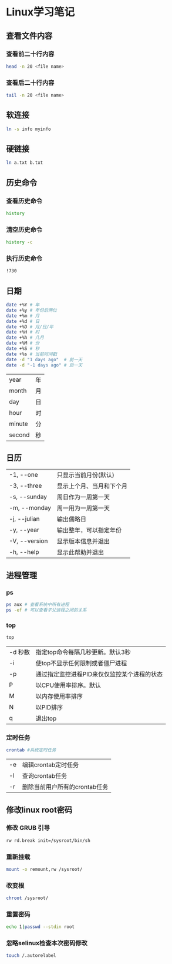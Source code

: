 # Linux学习笔记

## 查看文件内容

### 查看前二十行内容

```bash
head -n 20 <file name>
```

### 查看后二十行内容

```bash
tail -n 20 <file name>
```

## 软连接

```bash
ln -s info myinfo
```

## 硬链接

```bash
ln a.txt b.txt
```

## 历史命令

### 查看历史命令

```bash
history
```

### 清空历史命令

```bash
history -c
```

### 执行历史命令

```bash
!730
```

## 日期

```bash
date +%Y # 年
date +%y # 年份后两位
date +%m # 月
date +%d # 日
date +%D # 月/日/年
date +%H # 时
date +%h # 几月
date +%M # 分
date +%S # 秒
date +%s # 当前时间戳
date -d "1 days ago"  # 前一天
date -d "-1 days ago" # 后一天
```

|||
|-|-|
|year|年|
|month|月|
|day|日|
|hour|时|
|minute|分|
|second|秒|

## 日历

|||
|-|-|
|-1, --one|只显示当前月份(默认)|
|-3, --three|显示上个月、当月和下个月|
|-s, --sunday|周日作为一周第一天|
|-m, --monday|周一用为一周第一天|
|-j, --julian|输出儒略日|
|-y, --year|输出整年，可以指定年份|
|-V, --version|显示版本信息并退出|
|-h, --help|显示此帮助并退出|

## 进程管理

### ps

```bash
ps aux # 查看系统中所有进程
ps -ef # 可以查看子父进程之间的关系
```

### top

```bash
top
```

|||
|-|-|
|-d 秒数|指定top命令每隔几秒更新。默认3秒|
|-i|使top不显示任何限制或者僵尸进程|
|-p|通过指定监控进程PID来仅仅监控某个进程的状态|
|P|以CPU使用率排序。默认|
|M|以内存使用率排序|
|N|以PID排序|
|q|退出top|

### 定时任务

```bash
crontab #系统定时任务
```

|||
|-|-|
|-e|编辑crontab定时任务|
|-l|查询crontab任务|
|-r|删除当前用户所有的crontab任务|

## 修改linux root密码

### 修改 GRUB 引导

```bash
rw rd.break init=/sysroot/bin/sh

```

### 重新挂载

```bash
mount -o remount,rw /sysroot/
```

### 改变根

```bash
chroot /sysroot/
```

### 重置密码

```bash
echo 1|passwd --stdin root
```

### 忽略selinux检查本次密码修改

```bash
touch /.autorelabel
```